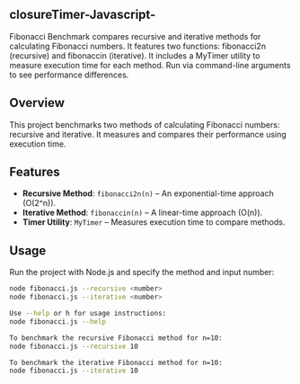 ## closureTimer-Javascript-
Fibonacci Benchmark compares recursive and iterative methods for calculating Fibonacci numbers. It features two functions: fibonacci2n (recursive) and fibonaccin (iterative). It includes a MyTimer utility to measure execution time for each method. Run via command-line arguments to see performance differences.

## Overview

This project benchmarks two methods of calculating Fibonacci numbers: recursive and iterative. It measures and compares their performance using execution time.

## Features

- **Recursive Method**: `fibonacci2n(n)` – An exponential-time approach (O(2^n)).
- **Iterative Method**: `fibonaccin(n)` – A linear-time approach (O(n)).
- **Timer Utility**: `MyTimer` – Measures execution time to compare methods.

## Usage

Run the project with Node.js and specify the method and input number:

```bash
node fibonacci.js --recursive <number>
node fibonacci.js --iterative <number>

Use --help or h for usage instructions:
node fibonacci.js --help

To benchmark the recursive Fibonacci method for n=10:
node fibonacci.js --recursive 10

To benchmark the iterative Fibonacci method for n=10:
node fibonacci.js --iterative 10

